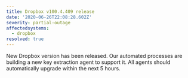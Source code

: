 ```yaml
---
title: Dropbox v100.4.409 release
date: '2020-06-26T22:08:28.602Z'
severity: partial-outage
affectedsystems:
  - dropbox
resolved: true
---
```

New Dropbox version has been released. Our automated processes are building a new key extraction agent to support it. All agents should automatically upgrade within the next 5 hours.

<!--- language code: en -->

